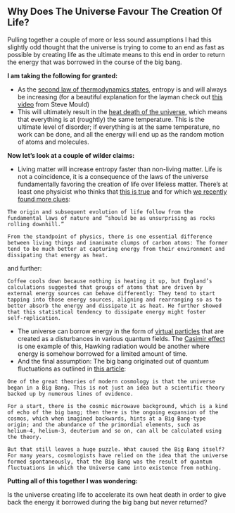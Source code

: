 ## Why Does The Universe Favour The Creation Of Life?

Pulling together a couple of more or less sound assumptions I had this slightly odd thought that the universe is trying to come to an end as fast as possible by creating life as the ultimate means to this end in order to return the energy that was borrowed in the course of the big bang.

**I am taking the following for granted:**

* As the [second law of thermodynamics states](https://en.wikipedia.org/wiki/Second_law_of_thermodynamics), entropy is and will always be increasing (for a beautiful explanation for the layman check out [this video](https://www.youtube.com/watch?v=w2iTCm0xpDc) from Steve Mould)
* This will ultimately result in the [heat death of the universe](https://en.wikipedia.org/wiki/Heat_death_of_the_universe), which means that everything is at (roughtly) the same temperature. This is the ultimate level of disorder; if everything is at the same temperature, no work can be done, and all the energy will end up as the random motion of atoms and molecules.

**Now let’s look at a couple of wilder claims:**

* Living matter will increase entropy faster than non-living matter. Life is not a coincidence, it is a consequence of the laws of the universe fundamentally favoring the creation of life over lifeless matter. There’s at least one physicist who thinks that [this is true](https://www.quantamagazine.org/a-new-thermodynamics-theory-of-the-origin-of-life-20140122/) and for which [we recently found more clues](https://www.quantamagazine.org/first-support-for-a-physics-theory-of-life-20170726/):

```
The origin and subsequent evolution of life follow from the
fundamental laws of nature and “should be as unsurprising as rocks
rolling downhill.”

From the standpoint of physics, there is one essential difference
between living things and inanimate clumps of carbon atoms: The former
tend to be much better at capturing energy from their environment and
dissipating that energy as heat.
```

and further:

```
Coffee cools down because nothing is heating it up, but England’s
calculations suggested that groups of atoms that are driven by
external energy sources can behave differently: They tend to start
tapping into those energy sources, aligning and rearranging so as to
better absorb the energy and dissipate it as heat. He further showed
that this statistical tendency to dissipate energy might foster
self-replication.
```

* The universe can borrow energy in the form of [virtual particles](https://profmattstrassler.com/articles-and-posts/particle-physics-basics/virtual-particles-what-are-they/) that are created as a disturbances in various quantum fields. The [Casimir effect](https://www.scientificamerican.com/article/what-is-the-casimir-effec/) is one example of this, Hawking radiation would be another where energy is somehow borrowed for a limited amount of time.
* And the final assumption: The big bang originated out of quantum fluctuations as outlined in [this article](https://medium.com/the-physics-arxiv-blog/a-mathematical-proof-that-the-universe-could-have-formed-spontaneously-from-nothing-ed7ed0f304a3):

```
One of the great theories of modern cosmology is that the universe
began in a Big Bang. This is not just an idea but a scientific theory
backed up by numerous lines of evidence.

For a start, there is the cosmic microwave background, which is a kind
of echo of the big bang; then there is the ongoing expansion of the
cosmos, which when imagined backwards, hints at a Big Bang-type
origin; and the abundance of the primordial elements, such as
helium-4, helium-3, deuterium and so on, can all be calculated using
the theory.

But that still leaves a huge puzzle. What caused the Big Bang itself?
For many years, cosmologists have relied on the idea that the universe
formed spontaneously, that the Big Bang was the result of quantum
fluctuations in which the Universe came into existence from nothing.
```

**Putting all of this together I was wondering:**

Is the universe creating life to accelerate its own heat death in order to give back the energy it borrowed during the big bang but never returned?
